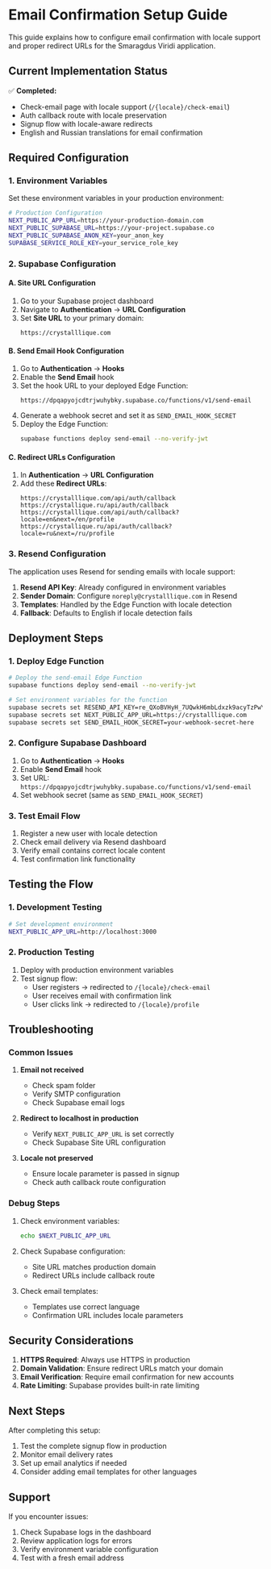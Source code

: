 # Email Confirmation Setup Guide

This guide explains how to configure email confirmation with locale support and proper redirect URLs for the Smaragdus Viridi application.

## Current Implementation Status

✅ **Completed:**

- Check-email page with locale support (`/{locale}/check-email`)
- Auth callback route with locale preservation
- Signup flow with locale-aware redirects
- English and Russian translations for email confirmation

## Required Configuration

### 1. Environment Variables

Set these environment variables in your production environment:

```bash
# Production Configuration
NEXT_PUBLIC_APP_URL=https://your-production-domain.com
NEXT_PUBLIC_SUPABASE_URL=https://your-project.supabase.co
NEXT_PUBLIC_SUPABASE_ANON_KEY=your_anon_key
SUPABASE_SERVICE_ROLE_KEY=your_service_role_key
```

### 2. Supabase Configuration

#### A. Site URL Configuration

1. Go to your Supabase project dashboard
2. Navigate to **Authentication** → **URL Configuration**
3. Set **Site URL** to your primary domain:
   ```
   https://crystalllique.com
   ```

#### B. Send Email Hook Configuration

1. Go to **Authentication** → **Hooks**
2. Enable the **Send Email** hook
3. Set the hook URL to your deployed Edge Function:
   ```
   https://dpqapyojcdtrjwuhybky.supabase.co/functions/v1/send-email
   ```
4. Generate a webhook secret and set it as `SEND_EMAIL_HOOK_SECRET`
5. Deploy the Edge Function:
   ```bash
   supabase functions deploy send-email --no-verify-jwt
   ```

#### C. Redirect URLs Configuration

1. In **Authentication** → **URL Configuration**
2. Add these **Redirect URLs**:
   ```
   https://crystalllique.com/api/auth/callback
   https://crystallique.ru/api/auth/callback
   https://crystalllique.com/api/auth/callback?locale=en&next=/en/profile
   https://crystallique.ru/api/auth/callback?locale=ru&next=/ru/profile
   ```

### 3. Resend Configuration

The application uses Resend for sending emails with locale support:

1. **Resend API Key**: Already configured in environment variables
2. **Sender Domain**: Configure `noreply@crystalllique.com` in Resend
3. **Templates**: Handled by the Edge Function with locale detection
4. **Fallback**: Defaults to English if locale detection fails

## Deployment Steps

### 1. Deploy Edge Function

```bash
# Deploy the send-email Edge Function
supabase functions deploy send-email --no-verify-jwt

# Set environment variables for the function
supabase secrets set RESEND_API_KEY=re_QXoBVHyH_7UQwkH6mbLdxzk9acyTzPwYY
supabase secrets set NEXT_PUBLIC_APP_URL=https://crystalllique.com
supabase secrets set SEND_EMAIL_HOOK_SECRET=your-webhook-secret-here
```

### 2. Configure Supabase Dashboard

1. Go to **Authentication** → **Hooks**
2. Enable **Send Email** hook
3. Set URL: `https://dpqapyojcdtrjwuhybky.supabase.co/functions/v1/send-email`
4. Set webhook secret (same as `SEND_EMAIL_HOOK_SECRET`)

### 3. Test Email Flow

1. Register a new user with locale detection
2. Check email delivery via Resend dashboard
3. Verify email contains correct locale content
4. Test confirmation link functionality

## Testing the Flow

### 1. Development Testing

```bash
# Set development environment
NEXT_PUBLIC_APP_URL=http://localhost:3000
```

### 2. Production Testing

1. Deploy with production environment variables
2. Test signup flow:
   - User registers → redirected to `/{locale}/check-email`
   - User receives email with confirmation link
   - User clicks link → redirected to `/{locale}/profile`

## Troubleshooting

### Common Issues

1. **Email not received**

   - Check spam folder
   - Verify SMTP configuration
   - Check Supabase email logs

2. **Redirect to localhost in production**

   - Verify `NEXT_PUBLIC_APP_URL` is set correctly
   - Check Supabase Site URL configuration

3. **Locale not preserved**
   - Ensure locale parameter is passed in signup
   - Check auth callback route configuration

### Debug Steps

1. Check environment variables:

   ```bash
   echo $NEXT_PUBLIC_APP_URL
   ```

2. Check Supabase configuration:

   - Site URL matches production domain
   - Redirect URLs include callback route

3. Check email templates:
   - Templates use correct language
   - Confirmation URL includes locale parameters

## Security Considerations

1. **HTTPS Required**: Always use HTTPS in production
2. **Domain Validation**: Ensure redirect URLs match your domain
3. **Email Verification**: Require email confirmation for new accounts
4. **Rate Limiting**: Supabase provides built-in rate limiting

## Next Steps

After completing this setup:

1. Test the complete signup flow in production
2. Monitor email delivery rates
3. Set up email analytics if needed
4. Consider adding email templates for other languages

## Support

If you encounter issues:

1. Check Supabase logs in the dashboard
2. Review application logs for errors
3. Verify environment variable configuration
4. Test with a fresh email address
